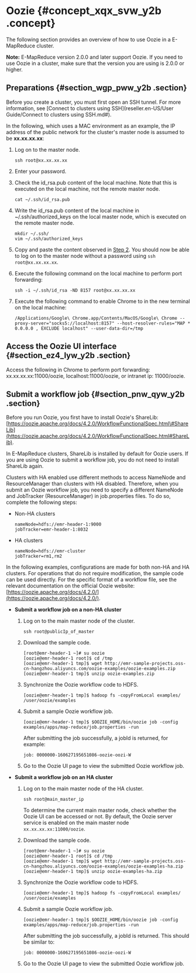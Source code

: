 # Oozie {#concept_xqx_svw_y2b .concept}

The following section provides an overview of how to use Oozie in a E-MapReduce cluster.

**Note:** E-MapReduce version 2.0.0 and later support Oozie. If you need to use Oozie in a cluster, make sure that the version you are using is 2.0.0 or higher.

## Preparations {#section_wgp_pww_y2b .section}

Before you create a cluster, you must first open an SSH tunnel. For more information, see [Connect to clusters using SSH](reseller.en-US/User Guide/Connect to clusters using SSH.md#).

In the following, which uses a MAC environment as an example, the IP address of the public network for the cluster's master node is assumed to be **xx.xx.xx.xx**:

1.  Log on to the master node.

    ```
    ssh root@xx.xx.xx.xx
    ```

2.  Enter your password.
3.  Check the id\_rsa.pub content of the local machine. Note that this is executed on the local machine, not the remote master node.

    ```
    cat ~/.ssh/id_rsa.pub
    ```

4.  Write the id\_rsa.pub content of the local machine in ~/.ssh/authorized\_keys on the local master node, which is executed on the remote master node.

    ```
    mkdir ~/.ssh/
    vim ~/.ssh/authorized_keys
    ```

5.  Copy and paste the content observed in [Step 2](#step2). You should now be able to log on to the master node without a password using `ssh root@xx.xx.xx.xx`.
6.  Execute the following command on the local machine to perform port forwarding:

    ```
    ssh -i ~/.ssh/id_rsa -ND 8157 root@xx.xx.xx.xx
    ```

7.  Execute the following command to enable Chrome to in the new terminal on the local machine:

    ```
    /Applications/Google\ Chrome.app/Contents/MacOS/Google\ Chrome --proxy-server="socks5://localhost:8157" --host-resolver-rules="MAP * 0.0.0.0 , EXCLUDE localhost" --user-data-dir=/tmp
    ```


## Access the Oozie UI interface {#section_ez4_lyw_y2b .section}

Access the following in Chrome to perform port forwarding: xx.xx.xx.xx:11000/oozie, localhost:11000/oozie, or intranet ip: 11000/oozie.

## Submit a workflow job {#section_pnw_qyw_y2b .section}

Before you run Oozie, you first have to install Oozie's ShareLib: [https://oozie.apache.org/docs/4.2.0/WorkflowFunctionalSpec.html\#ShareLib](https://oozie.apache.org/docs/4.2.0/WorkflowFunctionalSpec.html#ShareLib).

In E-MapReduce clusters, ShareLib is installed by default for Oozie users. If you are using Oozie to submit a workflow job, you do not need to install ShareLib again.

Clusters with HA enabled use different methods to access NameNode and ResourceManager than clusters with HA disabled. Therefore, when you submit an Oozie workflow job, you need to specify a different NameNode and JobTracker \(ResourceManager\) in job.properties files. To do so, complete the following steps:

-   Non-HA clusters

    ```
    nameNode=hdfs://emr-header-1:9000
    jobTracker=emr-header-1:8032
    ```

-   HA clusters

    ```
    nameNode=hdfs://emr-cluster
    jobTracker=rm1,rm2
    ```


In the following examples, configurations are made for both non-HA and HA clusters. For operations that do not require modification, the sample code can be used directly. For the specific format of a workflow file, see the relevant documentation on the official Oozie website: [https://oozie.apache.org/docs/4.2.0/](https://oozie.apache.org/docs/4.2.0/).

-   **Submit a workflow job on a non-HA cluster**
    1.  Log on to the main master node of the cluster.

        ```
        ssh root@publicIp_of_master
        ```

    2.  Download the sample code.

        ```
        [root@emr-header-1 ~]# su oozie
        [oozie@emr-header-1 root]$ cd /tmp
        [oozie@emr-header-1 tmp]$ wget http://emr-sample-projects.oss-cn-hangzhou.aliyuncs.com/oozie-examples/oozie-examples.zip
        [oozie@emr-header-1 tmp]$ unzip oozie-examples.zip
        ```

    3.  Synchronize the Oozie workflow code to HDFS.

        ```
        [oozie@emr-header-1 tmp]$ hadoop fs -copyFromLocal examples/ /user/oozie/examples
        ```

    4.  Submit a sample Oozie workflow job.

        ```
        [oozie@emr-header-1 tmp]$ $OOZIE_HOME/bin/oozie job -config examples/apps/map-reduce/job.properties -run
        ```

        After submitting the job successfully, a jobId is returned, for example:

        ```
        job: 0000000-160627195651086-oozie-oozi-W
        ```

    5.  Go to the Oozie UI page to view the submitted Oozie workflow job.
-   **Submit a workflow job on an HA cluster**
    1.  Log on to the main master node of the HA cluster.

        ```
        ssh root@main_master_ip
        ```

        To determine the current main master node, check whether the Oozie UI can be accessed or not. By default, the Oozie server service is enabled on the main master node `xx.xx.xx.xx:11000/oozie`.

    2.  Download the sample code.

        ```
        [root@emr-header-1 ~]# su oozie
        [oozie@emr-header-1 root]$ cd /tmp
        [oozie@emr-header-1 tmp]$ wget http://emr-sample-projects.oss-cn-hangzhou.aliyuncs.com/oozie-examples/oozie-examples-ha.zip
        [oozie@emr-header-1 tmp]$ unzip oozie-examples-ha.zip
        ```

    3.  Synchronize the Oozie workflow code to HDFS.

        ```
        [oozie@emr-header-1 tmp]$ hadoop fs -copyFromLocal examples/ /user/oozie/examples
        ```

    4.  Submit a sample Oozie workflow job.

        ```
        [oozie@emr-header-1 tmp]$ $OOZIE_HOME/bin/oozie job -config examples/apps/map-reduce/job.properties -run
        ```

        After submitting the job successfully, a jobId is returned. This should be similar to:

        ```
        job: 0000000-160627195651086-oozie-oozi-W
        ```

    5.  Go to the Oozie UI page to view the submitted Oozie workflow job.

